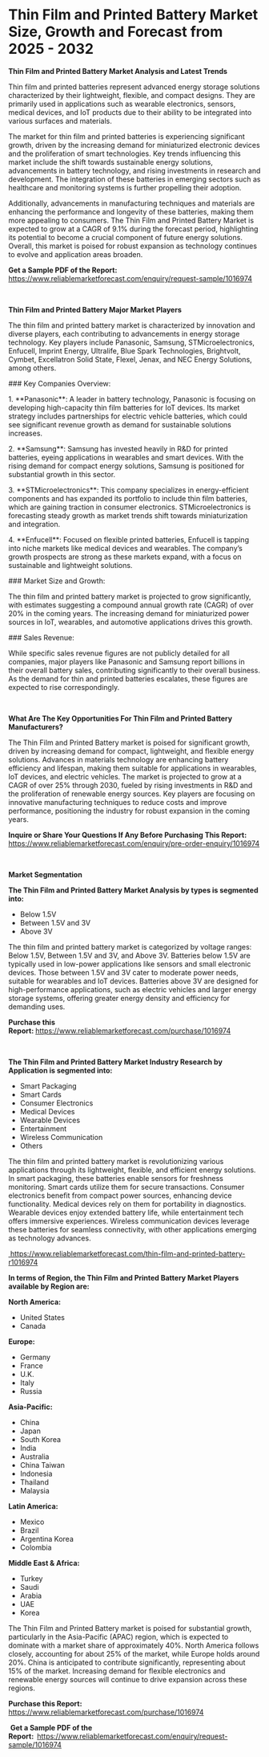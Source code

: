 <p><h1>Thin Film and Printed Battery Market Size, Growth and Forecast from 2025 - 2032</h1></p><p><strong>Thin Film and Printed Battery Market Analysis and Latest Trends</strong></p>
<p><p>Thin film and printed batteries represent advanced energy storage solutions characterized by their lightweight, flexible, and compact designs. They are primarily used in applications such as wearable electronics, sensors, medical devices, and IoT products due to their ability to be integrated into various surfaces and materials. </p><p>The market for thin film and printed batteries is experiencing significant growth, driven by the increasing demand for miniaturized electronic devices and the proliferation of smart technologies. Key trends influencing this market include the shift towards sustainable energy solutions, advancements in battery technology, and rising investments in research and development. The integration of these batteries in emerging sectors such as healthcare and monitoring systems is further propelling their adoption.</p><p>Additionally, advancements in manufacturing techniques and materials are enhancing the performance and longevity of these batteries, making them more appealing to consumers. The Thin Film and Printed Battery Market is expected to grow at a CAGR of 9.1% during the forecast period, highlighting its potential to become a crucial component of future energy solutions. Overall, this market is poised for robust expansion as technology continues to evolve and application areas broaden.</p></p>
<p><strong>Get a Sample PDF of the Report:&nbsp;</strong> <a href="https://www.reliablemarketforecast.com/enquiry/request-sample/1016974?utm_campaign=3189&utm_medium=2&utm_source=Github&utm_content=ia&utm_term=17042025&utm_id=thin-film-and-printed-battery">https://www.reliablemarketforecast.com/enquiry/request-sample/1016974</a></p>
<p>&nbsp;</p>
<p><strong>Thin Film and Printed Battery Major Market Players</strong></p>
<p><p>The thin film and printed battery market is characterized by innovation and diverse players, each contributing to advancements in energy storage technology. Key players include Panasonic, Samsung, STMicroelectronics, Enfucell, Imprint Energy, Ultralife, Blue Spark Technologies, Brightvolt, Cymbet, Excellatron Solid State, Flexel, Jenax, and NEC Energy Solutions, among others.</p><p>### Key Companies Overview:</p><p>1. **Panasonic**: A leader in battery technology, Panasonic is focusing on developing high-capacity thin film batteries for IoT devices. Its market strategy includes partnerships for electric vehicle batteries, which could see significant revenue growth as demand for sustainable solutions increases.</p><p>2. **Samsung**: Samsung has invested heavily in R&D for printed batteries, eyeing applications in wearables and smart devices. With the rising demand for compact energy solutions, Samsung is positioned for substantial growth in this sector.</p><p>3. **STMicroelectronics**: This company specializes in energy-efficient components and has expanded its portfolio to include thin film batteries, which are gaining traction in consumer electronics. STMicroelectronics is forecasting steady growth as market trends shift towards miniaturization and integration.</p><p>4. **Enfucell**: Focused on flexible printed batteries, Enfucell is tapping into niche markets like medical devices and wearables. The company’s growth prospects are strong as these markets expand, with a focus on sustainable and lightweight solutions.</p><p>### Market Size and Growth:</p><p>The thin film and printed battery market is projected to grow significantly, with estimates suggesting a compound annual growth rate (CAGR) of over 20% in the coming years. The increasing demand for miniaturized power sources in IoT, wearables, and automotive applications drives this growth.</p><p>### Sales Revenue:</p><p>While specific sales revenue figures are not publicly detailed for all companies, major players like Panasonic and Samsung report billions in their overall battery sales, contributing significantly to their overall business. As the demand for thin and printed batteries escalates, these figures are expected to rise correspondingly.</p></p>
<p>&nbsp;</p>
<p><strong>What Are The Key Opportunities For Thin Film and Printed Battery Manufacturers?</strong></p>
<p><p>The Thin Film and Printed Battery market is poised for significant growth, driven by increasing demand for compact, lightweight, and flexible energy solutions. Advances in materials technology are enhancing battery efficiency and lifespan, making them suitable for applications in wearables, IoT devices, and electric vehicles. The market is projected to grow at a CAGR of over 25% through 2030, fueled by rising investments in R&D and the proliferation of renewable energy sources. Key players are focusing on innovative manufacturing techniques to reduce costs and improve performance, positioning the industry for robust expansion in the coming years.</p></p>
<p><strong>Inquire or Share Your Questions If Any Before Purchasing This Report:</strong> <a href="https://www.reliablemarketforecast.com/enquiry/pre-order-enquiry/1016974?utm_campaign=3189&utm_medium=2&utm_source=Github&utm_content=ia&utm_term=17042025&utm_id=thin-film-and-printed-battery">https://www.reliablemarketforecast.com/enquiry/pre-order-enquiry/1016974</a></p>
<p>&nbsp;</p>
<p><strong>Market Segmentation</strong></p>
<p><strong>The Thin Film and Printed Battery Market Analysis by types is segmented into:</strong></p>
<p><ul><li>Below 1.5V</li><li>Between 1.5V and 3V</li><li>Above 3V</li></ul></p>
<p><p>The thin film and printed battery market is categorized by voltage ranges: Below 1.5V, Between 1.5V and 3V, and Above 3V. Batteries below 1.5V are typically used in low-power applications like sensors and small electronic devices. Those between 1.5V and 3V cater to moderate power needs, suitable for wearables and IoT devices. Batteries above 3V are designed for high-performance applications, such as electric vehicles and larger energy storage systems, offering greater energy density and efficiency for demanding uses.</p></p>
<p><strong>Purchase this Report:&nbsp;</strong><a href="https://www.reliablemarketforecast.com/purchase/1016974?utm_campaign=3189&utm_medium=2&utm_source=Github&utm_content=ia&utm_term=17042025&utm_id=thin-film-and-printed-battery">https://www.reliablemarketforecast.com/purchase/1016974</a></p>
<p>&nbsp;</p>
<p><strong>The Thin Film and Printed Battery Market Industry Research by Application is segmented into:</strong></p>
<p><ul><li>Smart Packaging</li><li>Smart Cards</li><li>Consumer Electronics</li><li>Medical Devices</li><li>Wearable Devices</li><li>Entertainment</li><li>Wireless Communication</li><li>Others</li></ul></p>
<p><p>The thin film and printed battery market is revolutionizing various applications through its lightweight, flexible, and efficient energy solutions. In smart packaging, these batteries enable sensors for freshness monitoring. Smart cards utilize them for secure transactions. Consumer electronics benefit from compact power sources, enhancing device functionality. Medical devices rely on them for portability in diagnostics. Wearable devices enjoy extended battery life, while entertainment tech offers immersive experiences. Wireless communication devices leverage these batteries for seamless connectivity, with other applications emerging as technology advances.</p></p>
<p><a href="https://www.reliablemarketforecast.com/thin-film-and-printed-battery-r1016974?utm_campaign=3189&utm_medium=2&utm_source=Github&utm_content=ia&utm_term=17042025&utm_id=thin-film-and-printed-battery">&nbsp;https://www.reliablemarketforecast.com/thin-film-and-printed-battery-r1016974</a></p>
<p><strong>In terms of Region, the Thin Film and Printed Battery Market Players available by Region are:</strong></p>
<p>
    <p> <strong> North America: </strong>
        <ul>
            <li>United States</li>
            <li>Canada</li>
        </ul>
        </p> 
    <p> <strong> Europe: </strong>
        <ul>
            <li>Germany</li>
            <li>France</li>
            <li>U.K.</li>
            <li>Italy</li>
            <li>Russia</li>
        </ul>
        </p> 
    <p> <strong> Asia-Pacific: </strong>
        <ul>
            <li>China</li>
            <li>Japan</li>
            <li>South Korea</li>
            <li>India</li>
            <li>Australia</li>
            <li>China Taiwan</li>
            <li>Indonesia</li>
            <li>Thailand</li>
            <li>Malaysia</li>
        </ul>
        </p> 
    <p> <strong> Latin America: </strong>
        <ul>
            <li>Mexico</li>
            <li>Brazil</li>
            <li>Argentina Korea</li>
            <li>Colombia</li>
        </ul>
        </p> 
    <p> <strong> Middle East & Africa: </strong>
        <ul>
            <li>Turkey</li>
            <li>Saudi</li>
            <li>Arabia</li>
            <li>UAE</li>
            <li>Korea</li>
        </ul>
    </p>
    </p>
<p><p>The Thin Film and Printed Battery market is poised for substantial growth, particularly in the Asia-Pacific (APAC) region, which is expected to dominate with a market share of approximately 40%. North America follows closely, accounting for about 25% of the market, while Europe holds around 20%. China is anticipated to contribute significantly, representing about 15% of the market. Increasing demand for flexible electronics and renewable energy sources will continue to drive expansion across these regions.</p></p>
<p><strong>Purchase this Report: </strong><a href="https://www.reliablemarketforecast.com/purchase/1016974?utm_campaign=3189&utm_medium=2&utm_source=Github&utm_content=ia&utm_term=17042025&utm_id=thin-film-and-printed-battery">https://www.reliablemarketforecast.com/purchase/1016974</a></p>
<p>&nbsp;<strong>Get a Sample PDF of the Report:&nbsp;&nbsp;</strong><a href="https://www.reliablemarketforecast.com/enquiry/request-sample/1016974?utm_campaign=3189&utm_medium=2&utm_source=Github&utm_content=ia&utm_term=17042025&utm_id=thin-film-and-printed-battery">https://www.reliablemarketforecast.com/enquiry/request-sample/1016974</a></p>
<p><strong></strong></p>
<p><p></p><p></p><p></p></p>